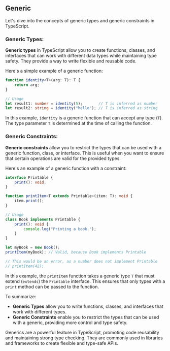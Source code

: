 ## Generic

Let's dive into the concepts of generic types and generic constraints in TypeScript.

### Generic Types:

**Generic types** in TypeScript allow you to create functions, classes, and interfaces that can work with different data types while maintaining type safety. They provide a way to write flexible and reusable code.

Here's a simple example of a generic function:

```typescript
function identity<T>(arg: T): T {
    return arg;
}

// Usage
let result1: number = identity(5);       // T is inferred as number
let result2: string = identity("hello"); // T is inferred as string
```

In this example, `identity` is a generic function that can accept any type (`T`). The type parameter `T` is determined at the time of calling the function.

### Generic Constraints:

**Generic constraints** allow you to restrict the types that can be used with a generic function, class, or interface. This is useful when you want to ensure that certain operations are valid for the provided types.

Here's an example of a generic function with a constraint:

```typescript
interface Printable {
    print(): void;
}

function printItem<T extends Printable>(item: T): void {
    item.print();
}

// Usage
class Book implements Printable {
    print(): void {
        console.log("Printing a book.");
    }
}

let myBook = new Book();
printItem(myBook); // Valid, because Book implements Printable

// This would be an error, as a number does not implement Printable
// printItem(42); 
```

In this example, the `printItem` function takes a generic type `T` that must extend (`extends`) the `Printable` interface. This ensures that only types with a `print` method can be passed to the function.

To summarize:

- **Generic Types** allow you to write functions, classes, and interfaces that work with different types.
- **Generic Constraints** enable you to restrict the types that can be used with a generic, providing more control and type safety.

Generics are a powerful feature in TypeScript, promoting code reusability and maintaining strong type checking. They are commonly used in libraries and frameworks to create flexible and type-safe APIs.